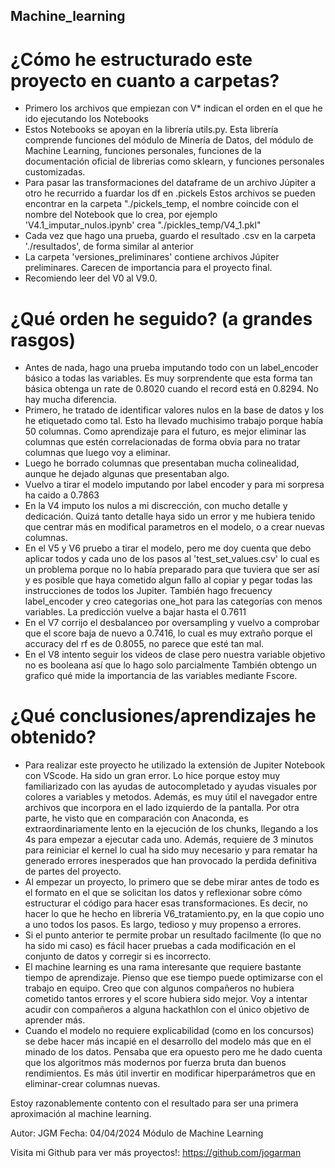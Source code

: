 ## Machine_learning

# ¿Cómo he estructurado este proyecto en cuanto a carpetas?

- Primero los archivos que empiezan con V* indican el orden en el que he ido ejecutando los Notebooks
- Estos Notebooks se apoyan en la librería utils.py. Esta librería comprende funciones del módulo de Minería de Datos,
    del módulo de Machine Learning, funciones personales, funciones de la documentación oficial de librerias como sklearn,
    y funciones personales customizadas. 
- Para pasar las transformaciones del dataframe de un archivo Júpiter a otro he recurrido a fuardar los df en .pickels
    Estos archivos se pueden encontrar en la carpeta "./pickels_temp, el nombre coincide con el nombre del Notebook
    que lo crea, por ejemplo 'V4.1_imputar_nulos.ipynb' crea "./pickles_temp/V4_1.pkl" 
- Cada vez que hago una prueba, guardo el resultado .csv en la carpeta './resultados', de forma similar al anterior
- La carpeta 'versiones_preliminares' contiene archivos Júpiter preliminares. Carecen de importancia para el proyecto final.
- Recomiendo leer del V0 al V9.0. 

# ¿Qué orden he seguido? (a grandes rasgos)

- Antes de nada, hago una prueba imputando todo con un label_encoder básico a todas las variables. Es muy sorprendente que 
    esta forma tan básica obtenga un rate de 0.8020 cuando el record está en 0.8294. No hay mucha diferencia.
- Primero, he tratado de identificar valores nulos en la base de datos y los he etiquetado como tal. Esto ha llevado
    muchisimo trabajo porque había 50 columnas. Como aprendizaje para el futuro, es mejor eliminar las columnas
    que estén correlacionadas de forma obvia para no tratar columnas que luego voy a eliminar. 
- Luego he borrado columnas que presentaban mucha colinealidad, aunque he dejado algunas que presentaban algo. 
- Vuelvo a tirar el modelo imputando por label encoder y para mi sorpresa ha caido a 0.7863
- En la V4 imputo los nulos a mi discrección, con mucho detalle y dedicación. Quizá tanto detalle haya sido un error
    y me hubiera tenido que centrar más en modifical parametros en el modelo, o a crear nuevas columnas. 
- En el V5 y V6 pruebo a tirar el modelo, pero me doy cuenta que debo aplicar todos y cada uno de los pasos al 'test_set_values.csv'
    lo cual es un problema porque no lo había preparado para que tuviera que ser así y es posible que haya cometido algun fallo al
    copiar y pegar todas las instrucciones de todos los Jupiter. También hago frecuency label_encoder y creo categorias one_hot 
    para las categorías con menos variables. La predicción vuelve a bajar hasta el 0.7611
- En el V7 corrijo el desbalanceo por oversampling y vuelvo a comprobar que el score baja de nuevo a 0.7416, lo cual es muy extraño
    porque el accuracy del rf es de 0.8055, no parece que esté tan mal.
- En el V8 intento seguir los videos de clase pero nuestra variable objetivo no es booleana así que lo hago solo parcialmente
    También obtengo un grafico qué mide la importancia de las variables mediante Fscore. 

# ¿Qué conclusiones/aprendizajes he obtenido?

- Para realizar este proyecto he utilizado la extensión de Jupiter Notebook con VScode. Ha sido un gran error. Lo hice porque
    estoy muy familiarizado con las ayudas de autocompletado y ayudas visuales por colores a variables y metodos. Además,
    es muy útil el navegador entre archivos que incorpora en el lado izquierdo de la pantalla. 
    Por otra parte, he visto que en comparación con Anaconda, es extraordinariamente lento en la ejecución de los chunks,
    llegando a los 4s para empezar a ejecutar cada uno. Además, requiere de 3 minutos para reiniciar el kernel lo cual ha
    sido muy necesario y para rematar ha generado errores inesperados que han provocado la perdida definitiva de partes del
    proyecto. 
- Al empezar un proyecto, lo primero que se debe mirar antes de todo es el formato en el que se solicitan los datos 
    y reflexionar sobre cómo estructurar el código para hacer esas transformaciones. Es decir, no hacer lo que he hecho en libreria
    V6_tratamiento.py, en la que copio uno a uno todos los pasos. Es largo, tedioso y muy propenso a errores. 
- Si el punto anterior te permite probar un resultado facilmente (lo que no ha sido mi caso) es fácil hacer pruebas a cada
    modificación en el conjunto de datos y corregir si es incorrecto. 
- El machine learning es una rama interesante que requiere bastante tiempo de aprendizaje. Pienso que ese tiempo puede 
    optimizarse con el trabajo en equipo. Creo que con algunos compañeros no hubiera cometido tantos errores y el score hubiera
    sido mejor. Voy a intentar acudir con compañeros a alguna hackathlon con el único objetivo de aprender más.
- Cuando el modelo no requiere explicabilidad (como en los concursos) se debe hacer más incapié en el desarrollo del modelo
    más que en el minado de los datos. Pensaba que era opuesto pero me he dado cuenta que los algoritmos más modernos por fuerza 
    bruta dan buenos rendimientos. Es más útil invertir en modificar hiperparámetros que en eliminar-crear columnas nuevas.

Estoy razonablemente contento con el resultado para ser una primera aproximación al machine learning.


Autor: JGM
Fecha: 04/04/2024
Módulo de Machine Learning 

Visita mi Github para ver más proyectos!:
https://github.com/jogarman